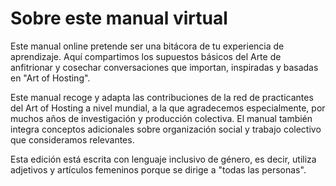 # Sobre este manual virtual

Este manual online pretende ser una bitácora de tu experiencia de aprendizaje. Aquí compartimos los supuestos básicos del Arte de anfitrionar y cosechar conversaciones que importan, inspiradas y basadas en "Art of Hosting".

Este manual recoge y adapta las contribuciones de la red de practicantes del Art of Hosting a nivel mundial, a la que agradecemos especialmente, por muchos años de investigación y producción colectiva. El manual también integra conceptos adicionales sobre organización social y trabajo colectivo que consideramos relevantes.

Esta edición está escrita con lenguaje inclusivo de género, es decir, utiliza adjetivos y artículos femeninos porque se dirige a "todas las personas".
